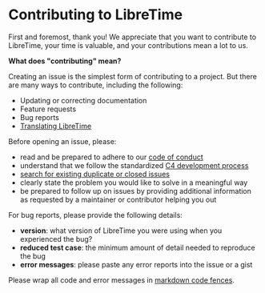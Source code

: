 # Contributing to LibreTime

First and foremost, thank you! We appreciate that you want to
contribute to LibreTime, your time is valuable, and your 
contributions mean a lot to us.

**What does "contributing" mean?**

Creating an issue is the simplest form of contributing to a
project. But there are many ways to contribute, including 
the following:

* Updating or correcting documentation
* Feature requests
* Bug reports
* [Translating LibreTime](http://libretime.org/translating/)

Before opening an issue, please:

* read and be prepared to adhere to our [code of conduct](https://github.com/LibreTime/code-of-conduct/blob/CODE-OF-CONDUCT.md)
* understand that we follow the standardized [C4 development process](https://rfc.zeromq.org/spec:42/C4/)
* [search for existing duplicate or closed issues](https://github.com/LibreTime/libretime/issues?utf8=%E2%9C%93&q=is%3Aissue)
* clearly state the problem you would like to solve in a meaningful way
* be prepared to follow up on issues by providing additional information as requested by a maintainer or contributor helping you out

For bug reports, please provide the following details:

* **version**: what version of LibreTime you were using when you experienced the bug?
* **reduced test case**: the minimum amount of detail needed to reproduce the bug
* **error messages**: please paste any error reports into the issue or a gist

Please wrap all code and error messages in [markdown code 
fences](https://help.github.com/articles/creating-and-highlighting-code-blocks/).
